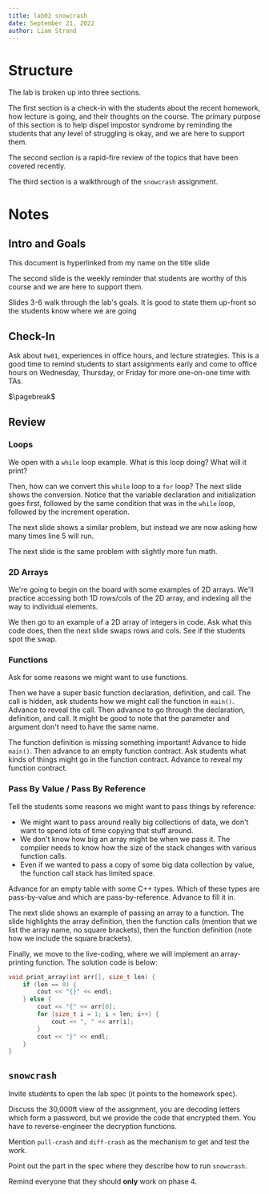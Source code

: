 ```yaml
---
title: lab02 snowcrash
date: September 21, 2022
author: Liam Strand 
---
```


# Structure

The lab is broken up into three sections. 

The first section is a check-in with the students about the recent homework, how lecture is going, and their thoughts on the course. The primary purpose of this section is to help dispel impostor syndrome by reminding the students that any level of struggling is okay, and we are here to support them.

The second section is a rapid-fire review of the topics that have been covered recently.

The third section is a walkthrough of the `snowcrash` assignment.

# Notes

## Intro and Goals

This document is hyperlinked from my name on the title slide

The second slide is the weekly reminder that students are worthy of this course and we are here to support them.

Slides 3-6 walk through the lab's goals. It is good to state them up-front so the students know where we are going

## Check-In

Ask about `hw01`, experiences in office hours, and lecture strategies. This is a good time to remind students to start assignments early and come to office hours on Wednesday, Thursday, or Friday for more one-on-one time with TAs.

$\pagebreak$

## Review

### Loops

We open with a `while` loop example. What is this loop doing? What will it print?

Then, how can we convert this `while` loop to a `for` loop? The next slide shows the conversion. Notice that the variable declaration and initialization goes first, followed by the same condition that was in the `while` loop, followed by the increment operation.

The next slide shows a similar problem, but instead we are now asking how many times line 5 will run.

The next slide is the same problem with slightly more fun math.

### 2D Arrays

We're going to begin on the board with some examples of 2D arrays. We'll practice accessing both 1D rows/cols of the 2D array, and indexing all the way to individual elements.

We then go to an example of a 2D array of integers in code. Ask what this code does, then the next slide swaps rows and cols. See if the students spot the swap.

### Functions

Ask for some reasons we might want to use functions.

Then we have a super basic function declaration, definition, and call. The call is hidden, ask students how we might call the function in `main()`. Advance to reveal the call. Then advance to go through the declaration, definition, and call. It might be good to note that the parameter and argument don't need to have the same name.

The function definition is missing something important! Advance to hide `main()`. Then advance to an empty function contract. Ask students what kinds of things might go in the function contract. Advance to reveal my function contract.

### Pass By Value / Pass By Reference

Tell the students some reasons we might want to pass things by reference:

* We might want to pass around really big collections of data, we don't want to spend lots of time copying that stuff around.
* We don't know how big an array might be when we pass it. The compiler needs to know how the size of the stack changes with various function calls.
* Even if we wanted to pass a copy of some big data collection by value, the function call stack has limited space.

Advance for an empty table with some C++ types. Which of these types are pass-by-value and which are pass-by-reference. Advance to fill it in.

The next slide shows an example of passing an array to a function. The slide highlights the array definition, then the function calls (mention that we list the array name, no square brackets), then the function definition (note how we include the square brackets).

Finally, we move to the live-coding, where we will implement an array-printing function. The solution code is below:

```c++
void print_array(int arr[], size_t len) {
    if (len == 0) {
        cout << "{}" << endl;
    } else {
        cout << "{" << arr[0];
        for (size_t i = 1; i < len; i++) {
            cout << ", " << arr[i];
        }
        cout << "}" << endl;
    }
}
```

## `snowcrash`

Invite students to open the lab spec (it points to the homework spec).

Discuss the 30,000ft view of the assignment, you are decoding letters which form a password, but we provide the code that encrypted them. You have to reverse-engineer the decryption functions.

Mention `pull-crash` and `diff-crash` as the mechanism to get and test the work.

Point out the part in the spec where they describe how to run `snowcrash`.

Remind everyone that they should **only** work on phase 4.
